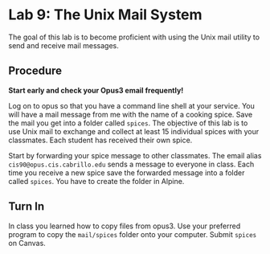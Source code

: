# Lab 9: The Unix Mail System

The goal of this lab is to become proficient with using the Unix mail utility to send and receive mail messages.

## Procedure

**Start early and check your Opus3 email frequently!**

Log on to opus so that you have a command line shell at your service. You will have a mail message from me with the name of a cooking spice. Save the mail you get into a folder called `spices`. The objective of this lab is to use Unix mail to exchange and collect at least 15 individual spices with your classmates. Each student has received their own spice. 

Start by forwarding your spice message to other classmates. The email alias `cis90@opus.cis.cabrillo.edu` sends a message to everyone in class. Each time you receive a new spice save the forwarded message into a folder called `spices`. You have to create the folder in Alpine.

## Turn In 

In class you learned how to copy files from opus3. Use your preferred program to copy the `mail/spices` folder onto your computer. Submit `spices` on Canvas.
